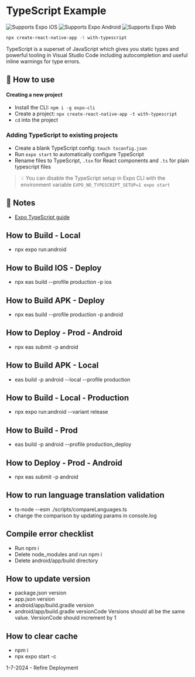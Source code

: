 # TypeScript Example

<p>
  <!-- iOS -->
  <img alt="Supports Expo iOS" longdesc="Supports Expo iOS" src="https://img.shields.io/badge/iOS-4630EB.svg?style=flat-square&logo=APPLE&labelColor=999999&logoColor=fff" />
  <!-- Android -->
  <img alt="Supports Expo Android" longdesc="Supports Expo Android" src="https://img.shields.io/badge/Android-4630EB.svg?style=flat-square&logo=ANDROID&labelColor=A4C639&logoColor=fff" />
  <!-- Web -->
  <img alt="Supports Expo Web" longdesc="Supports Expo Web" src="https://img.shields.io/badge/web-4630EB.svg?style=flat-square&logo=GOOGLE-CHROME&labelColor=4285F4&logoColor=fff" />
</p>

```sh
npx create-react-native-app -t with-typescript
```

TypeScript is a superset of JavaScript which gives you static types and powerful tooling in Visual Studio Code including autocompletion and useful inline warnings for type errors.

## 🚀 How to use

#### Creating a new project

- Install the CLI: `npm i -g expo-cli`
- Create a project: `npx create-react-native-app -t with-typescript`
- `cd` into the project

### Adding TypeScript to existing projects

- Create a blank TypeScript config: `touch tsconfig.json`
- Run `expo start` to automatically configure TypeScript
- Rename files to TypeScript, `.tsx` for React components and `.ts` for plain typescript files

> 💡 You can disable the TypeScript setup in Expo CLI with the environment variable `EXPO_NO_TYPESCRIPT_SETUP=1 expo start`

## 📝 Notes

- [Expo TypeScript guide](https://docs.expo.dev/versions/latest/guides/typescript/)

## How to Build - Local

- npx expo run:android

## How to Build IOS - Deploy

- npx eas build --profile production -p ios

## How to Build APK - Deploy

- npx eas build --profile production -p android

## How to Deploy - Prod - Android

- npx eas submit -p android

## How to Build APK - Local

- eas build -p android --local --profile production

## How to Build - Local - Production

- npx expo run:android --variant release

## How to Build - Prod

- eas build -p android --profile production_deploy

## How to Deploy - Prod - Android

- npx eas submit -p android

## How to run language translation validation

- ts-node --esm ./scripts/compareLanguages.ts
- change the comparison by updating params in console.log

## Compile error checklist

- Run npm i
- Delete node_modules and run npm i
- Delete android/app/build directory

## How to update version

- package.json version
- app.json version
- android/app/build.gradle version
- android/app/build.gradle versionCode
  Versions should all be the same value.
  VersionCode should increment by 1

## How to clear cache

- npm i
- npx expo start -c

1-7-2024 - Refire Deployment
